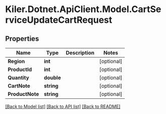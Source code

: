 # Kiler.Dotnet.ApiClient.Model.CartServiceUpdateCartRequest

## Properties

Name | Type | Description | Notes
------------ | ------------- | ------------- | -------------
**Region** | **int** |  | [optional] 
**ProductId** | **int** |  | [optional] 
**Quantity** | **double** |  | [optional] 
**CartNote** | **string** |  | [optional] 
**ProductNote** | **string** |  | [optional] 

[[Back to Model list]](../README.md#documentation-for-models) [[Back to API list]](../README.md#documentation-for-api-endpoints) [[Back to README]](../README.md)

